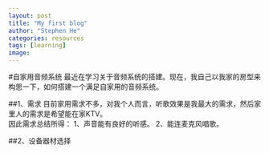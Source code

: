 ```yaml
---
layout: post
title: "My first blog"
author: "Stephen He"
categories: resources
tags: [learning]
image:
---
```

#自家用音频系统
最近在学习关于音频系统的搭建。现在，我自己以我家的房型来构思一下，如何搭建一个满足自家用的音频系统。

##1、需求
目前家用需求不多，对我个人而言，听歌效果是我最大的需求，然后家里人的需求是希望能在家KTV。  
因此需求总结所得：
1、声音能有良好的听感。
2、能连麦克风唱歌。

##2、设备器材选择
